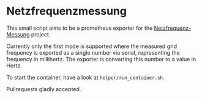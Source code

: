 # Netzfrequenzmessung

This small script aims to be a prometheus exporter for the [Netzfrequenz-Messung](https://pc-projekte.lima-city.de/nfa_rpi.html) project.

Currently only the first mode is supported where the measured grid frequency is exported as a single number via serial, representing the frequency in millihertz. The exporter is converting this number to a value in Hertz.

To start the container, have a look at `helper/run_container.sh`.

Pullrequests gladly accepted. 
